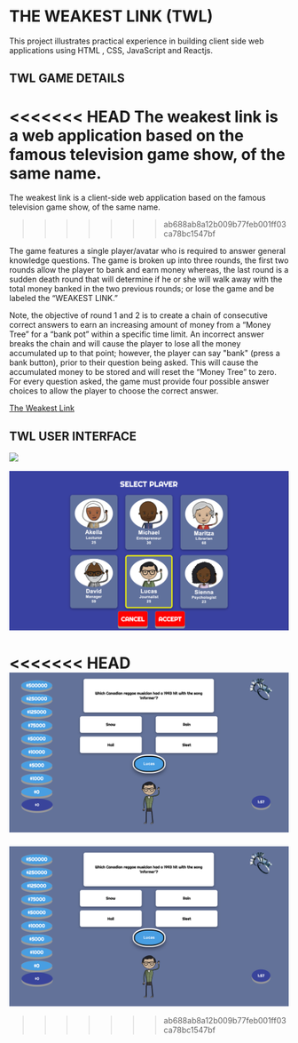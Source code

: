 # THE WEAKEST LINK (TWL)
This project illustrates practical experience in building client side web applications using  HTML , CSS, JavaScript and Reactjs.

## TWL GAME DETAILS
<<<<<<< HEAD
The weakest link is a web application based on the famous television game show, of the same name.
=======
The weakest link is a client-side web application based on the famous television game show, of the same name.
>>>>>>> ab688ab8a12b009b77feb001ff03ca78bc1547bf

The game features a single player/avatar who is required to answer general knowledge questions. The game is broken up into three rounds, the first two rounds allow the player to bank and earn money whereas, the last round is a sudden death round that will determine if he or she will walk away with the total money banked in the two previous rounds; or lose the game and be labeled the “WEAKEST LINK.”

Note, the objective of round 1 and 2 is to create a chain of consecutive correct answers to earn an increasing amount of money from a “Money Tree” for a “bank pot” within a specific time limit. An incorrect answer breaks the chain and will cause the player to lose all the money accumulated up to that point; however, the player can say "bank" (press a bank button), prior to their question being asked. This will cause the accumulated money to be stored and will reset the “Money Tree” to zero. 
For every question asked, the game must provide four possible answer choices to allow the player to choose the correct answer.

[The Weakest Link](https://relaxed-goldberg-5662a0.netlify.app/)

## TWL USER INTERFACE

![](src/assets/img/readme-1.png)

![](src/assets/img/readme-2.png)

<<<<<<< HEAD
![](src/assets/img/readme-3.png)
=======
![](src/assets/img/readme-3.png)
>>>>>>> ab688ab8a12b009b77feb001ff03ca78bc1547bf
